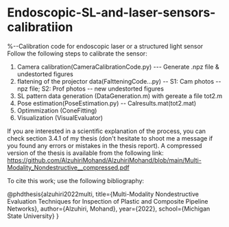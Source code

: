 # Endoscopic-SL-and-laser-sensors-calibratiion
%--Calibration code for endoscopic laser or a structured light sensor\
Follow the following steps to calibrate the sensor:
1. Camera calibration(CameraCalibrationCode.py) --- Generate .npz file & undestorted figures
2. flatening of the projector data(FaltteningCode...py) -- S1: Cam photos -- npz file; S2: Prof photos -- new undestorted figures
3. SL pattern data generation (DataGeneration.m) with gereate a file tot2.m
4. Pose estimation(PoseEstimation.py) -- Calresults.mat(tot2.mat)
5. Optimmization (ConeFitting)
6. Visualization (VisualEvaluator)


If you are interested in a scientific explanation of the process, you can check section 3.4.1 of my thesis (don't hesitate to shoot me a message if you found any errors or mistakes in the thesis report). A compressed version of the thesis is available from the following link: https://github.com/AlzuhiriMohand/AlzuhiriMohand/blob/main/Multi-Modality_Nondestructive__compressed.pdf

 
To cite this work; use the following bibliography:

@phdthesis{alzuhiri2022multi,
  title={Multi-Modality Nondestructive Evaluation Techniques for Inspection of Plastic and Composite Pipeline Networks},
  author={Alzuhiri, Mohand},
  year={2022},
  school={Michigan State University}
}

